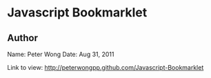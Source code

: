 Javascript Bookmarklet
======================

Author
------

Name: Peter Wong
Date: Aug 31, 2011

Link to view: http://peterwongpp.github.com/Javascript-Bookmarklet